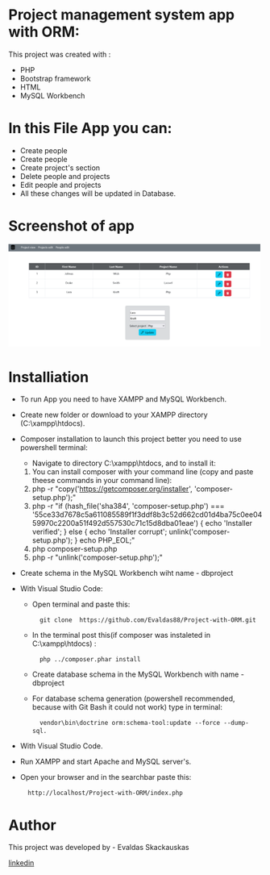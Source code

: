 # Project management system app with ORM:

This project was created with :
    
* PHP
* Bootstrap framework
* HTML
* MySQL Workbench 

# In this File App  you can:    

* Create people
* Create people
* Create project's section
* Delete people and projects
* Edit people and projects
* All these changes will be updated in Database.


#  Screenshot of app
<p float="left">
    <img src="src\style\images\image1.png" width="500" >     
 </p> 

# Installiation

* To run App you need to have XAMPP and MySQL Workbench.
* Create new folder  or download to your XAMPP directory (C:\xampp\htdocs). 
* Composer installation to launch this project better you need to use powershell terminal:
    * Navigate to directory C:\xampp\htdocs,  and to install it:
     1. You can install composer with your command line (copy and paste theese commands in your command line):
     2.  php -r "copy('https://getcomposer.org/installer', 'composer-setup.php');"
     3.  php -r "if (hash_file('sha384', 'composer-setup.php') === '55ce33d7678c5a611085589f1f3ddf8b3c52d662cd01d4ba75c0ee0459970c2200a51f492d557530c71c15d8dba01eae') { echo 'Installer verified'; } else { echo 'Installer corrupt'; unlink('composer-setup.php'); } echo PHP_EOL;"
     4. php composer-setup.php
     5. php -r "unlink('composer-setup.php');"
* Create schema in the MySQL Workbench  wiht name - dbproject
* With Visual Studio Code:

    * Open terminal and paste this:

            git clone  https://github.com/Evaldas88/Project-with-ORM.git  
    * In the terminal post this(if composer was instaleted in C:\xampp\htdocs) : 

            php ../composer.phar install  

    * Create database schema in the MySQL Workbench  with name - dbproject
    * For database schema generation (powershell recommended, because with Git Bash it could not work) type in terminal:

            vendor\bin\doctrine orm:schema-tool:update --force --dump-sql.

* With Visual Studio Code.
* Run XAMPP and start Apache and MySQL server's.
* Open your browser and in the searchbar paste this:

        http://localhost/Project-with-ORM/index.php 




# Author

This project was developed by  - Evaldas Skackauskas 

<a href="https://www.linkedin.com/in/evaldas-skackauskas-35505516a/">linkedin</a>
